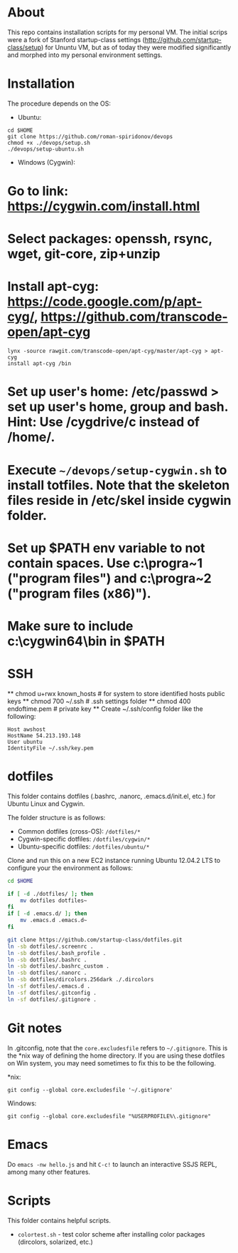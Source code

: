About
====
This repo contains installation scripts for my personal VM.
The initial scrips were a fork of Stanford startup-class settings (http://github.com/startup-class/setup) for Ununtu VM, but as of today they were modified significantly and morphed into my personal environment settings.

Installation
============
The procedure depends on the OS:
* Ubuntu: 
```
cd $HOME
git clone https://github.com/roman-spiridonov/devops
chmod +x ./devops/setup.sh
./devops/setup-ubuntu.sh
```

* Windows (Cygwin):
# Go to link: https://cygwin.com/install.html
# Select packages: openssh, rsync, wget, git-core, zip+unzip
# Install apt-cyg: https://code.google.com/p/apt-cyg/, https://github.com/transcode-open/apt-cyg
```	
lynx -source rawgit.com/transcode-open/apt-cyg/master/apt-cyg > apt-cyg
install apt-cyg /bin
```

# Set up user's home: /etc/passwd > set up user's home, group and bash. Hint: Use /cygdrive/c instead of /home/. 
# Execute `~/devops/setup-cygwin.sh` to install totfiles. Note that the skeleton files reside in /etc/skel inside cygwin folder.
# Set up $PATH env variable to not contain spaces. Use c:\progra~1 ("program files") and c:\progra~2 ("program files (x86)").
# Make sure to include c:\cygwin64\bin in $PATH
# SSH
** chmod u+rwx known_hosts # for system to store identified hosts public keys
** chmod 700 ~/.ssh # .ssh settings folder
** chmod 400 endoftime.pem # private key
** Create ~/.ssh/config folder like the following:
```
Host awshost
HostName 54.213.193.148
User ubuntu
IdentityFile ~/.ssh/key.pem
```


dotfiles
============
This folder contains dotfiles (.bashrc, .nanorc, .emacs.d/init.el, etc.) for Ubuntu Linux and Cygwin.

The folder structure is as follows:
* Common dotfiles (cross-OS): `/dotfiles/*`
* Cygwin-specific dotfiles: `/dotfiles/cygwin/*`
* Ubuntu-specific dotfiles: `/dotfiles/ubuntu/*`


Clone and run this on a new EC2 instance running Ubuntu 12.04.2 LTS to
configure your the environment as follows:

```sh
cd $HOME

if [ -d ./dotfiles/ ]; then
    mv dotfiles dotfiles~
fi
if [ -d .emacs.d/ ]; then
    mv .emacs.d .emacs.d~
fi

git clone https://github.com/startup-class/dotfiles.git
ln -sb dotfiles/.screenrc .
ln -sb dotfiles/.bash_profile .
ln -sb dotfiles/.bashrc .
ln -sb dotfiles/.bashrc_custom .
ln -sb dotfiles/.nanorc .
ln -sb dotfiles/dircolors.256dark ./.dircolors
ln -sf dotfiles/.emacs.d .
ln -sf dotfiles/.gitconfig .
ln -sf dotfiles/.gitignore .
```

Git notes
====
In .gitconfig, note that the `core.excludesfile` refers to `~/.gitignore`. This is the *nix way of defining the home directory.
If you are using these dotfiles on Win system, you may need sometimes to fix this to be the following.

*nix:
```
git config --global core.excludesfile '~/.gitignore'
```

Windows:
```
git config --global core.excludesfile "%USERPROFILE%\.gitignore"
```

Emacs
============
Do `emacs -nw hello.js` and hit `C-c!` to launch an interactive SSJS REPL, among many other features.


Scripts
============
This folder contains helpful scripts.
* `colortest.sh` - test color scheme after installing color packages (dircolors, solarized, etc.)

